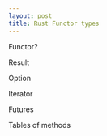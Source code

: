 ```yaml
---
layout: post
title: Rust Functor types
---
```


Functor?

Result

Option

Iterator

Futures

Tables of methods
